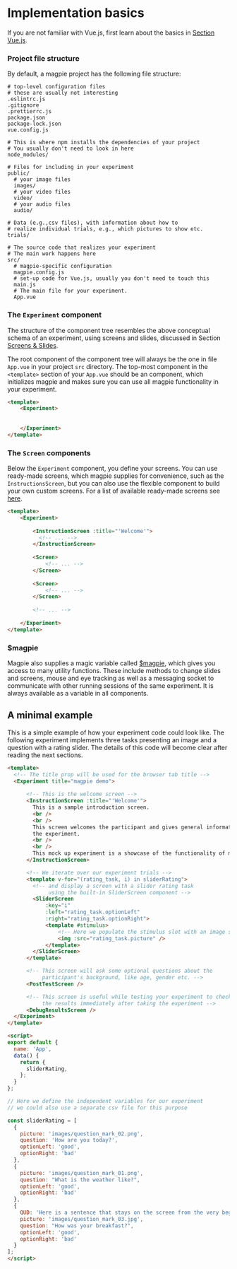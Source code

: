 # Implementation basics
If you are not familiar with Vue.js, first learn about the basics in [Section Vue.js](00_getting_started/03_vue_js).

### Project file structure
By default, a magpie project has the following file structure:

```gitignore
# top-level configuration files
# these are usually not interesting
.eslintrc.js
.gitignore
.prettierrc.js
package.json
package-lock.json
vue.config.js

# This is where npm installs the dependencies of your project
# You usually don't need to look in here
node_modules/

# Files for including in your experiment 
public/
  # your image files
  images/
  # your video files
  video/
  # your audio files
  audio/
 
# Data (e.g.,csv files), with information about how to
# realize individual trials, e.g., which pictures to show etc.
trials/

# The source code that realizes your experiment
# The main work happens here
src/
  # magpie-specific configuration
  magpie.config.js
  # set-up code for Vue.js, usually you don't need to touch this
  main.js
  # The main file for your experiment.
  App.vue

```

### The `Experiment` component
The structure of the component tree resembles the above conceptual schema of an experiment, using screens and slides, discussed in Section [Screens & Slides](/00_getting_started/02_basics/#screens-slides).

The root component of the component tree  will always be the one in file `App.vue` in your project `src` directory. 
The top-most component in the `<template>` section of your `App.vue` should be an [<Experiment>](https://magpie-reference.netlify.app/#experiment) component, which initializes magpie and makes sure you can use all magpie functionality in your experiment.

```html
<template>
    <Experiment>
        
        
    </Experiment>
</template>
```

### The `Screen` components
Below the `Experiment` component, you define your screens. You can use ready-made screens, which magpie supplies for convenience, such as the `InstructionsScreen`, but you can also use the flexible [<Screen>](https://magpie-reference.netlify.app/#screen) component to build your own custom screens.
For a list of available ready-made screens see [here](https://magpie-reference.netlify.app/#screens).

```html
<template>
    <Experiment>
      
        <InstructionScreen :title="'Welcome'">
          <!-- ... -->
        </InstructionScreen>
        
        <Screen>
            <!-- ... -->
        </Screen>
    
        <Screen>
            <!-- ... -->
        </Screen>
        
        <!-- ... -->
        
    </Experiment>
</template>
```

### $magpie
Magpie also supplies a magic variable called [$magpie](https://magpie-reference.netlify.app/#Magpie), which gives you
access to many utility functions. These include methods to change slides and screens, mouse and eye tracking as well as a
messaging socket to communicate with other running sessions of the same experiment. It is always available as a variable in all components.

## A minimal example
This is a simple example of how your experiment code could look like. The following experiment implements three tasks
presenting an image and a question with a rating slider. The details of this code will become clear after reading the next sections.

```html
<template>
  <!-- The title prop will be used for the browser tab title -->
  <Experiment title="magpie demo">
      
      <!-- This is the welcome screen -->
      <InstructionScreen :title="'Welcome'">
        This is a sample introduction screen.
        <br />
        <br />
        This screen welcomes the participant and gives general information about
        the experiment.
        <br />
        <br />
        This mock up experiment is a showcase of the functionality of magpie.
      </InstructionScreen>

      <!-- We iterate over our experiment trials -->
      <template v-for="(rating_task, i) in sliderRating">
        <!-- and display a screen with a slider rating task
             using the built-in SliderScreen component -->
        <SliderScreen
            :key="i"
            :left="rating_task.optionLeft"
            :right="rating_task.optionRight">
            <template #stimulus>
                <!-- Here we populate the stimulus slot with an image stimulus -->
                <img :src="rating_task.picture" />
            </template>
        </SliderScreen>
      </template>

      <!-- This screen will ask some optional questions about the
           participant's background, like age, gender etc. -->
      <PostTestScreen />

      <!-- This screen is useful while testing your experiment to check
           the results immediately after taking the experiment -->
      <DebugResultsScreen />
  </Experiment>
</template>

<script>
export default {
  name: 'App',
  data() {
    return {
      sliderRating,
    };
  }
};

// Here we define the independent variables for our experiment
// we could also use a separate csv file for this purpose

const sliderRating = [
  {
    picture: 'images/question_mark_02.png',
    question: 'How are you today?',
    optionLeft: 'good',
    optionRight: 'bad'
  },
  {
    picture: 'images/question_mark_01.png',
    question: "What is the weather like?",
    optionLeft: 'good',
    optionRight: 'bad'
  },
  {
    QUD: 'Here is a sentence that stays on the screen from the very beginning',
    picture: 'images/question_mark_03.jpg',
    question: "How was your breakfast?",
    optionLeft: 'good',
    optionRight: 'bad'
  }
];
</script>

```
